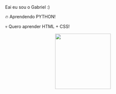 Eai eu sou o Gabriel :)

🔥 Aprendendo PYTHON!

💀 Quero aprender HTML + CSS!

<div align="center">
  <a href="https://github.com/gabicurcino">
  <img height="180em" src="https://github-readme-stats.vercel.app/api?username=gabicurcino&show_icons=true&theme=synthwave&include_all_commits=true&count_private=true"/>

    
  
